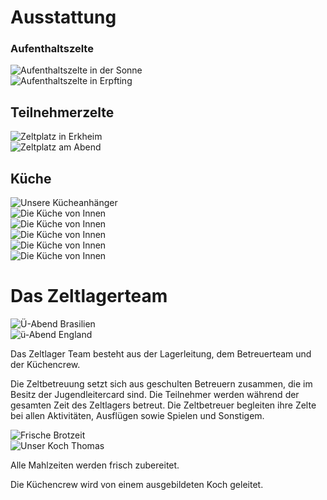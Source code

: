 # Ausstattung

### Aufenthaltszelte

<div class="row">
	<div class="col">
		<img src="/static/img/ausstattung/AufenthaltszelteSonne.jpg" alt="Aufenthaltszelte in der Sonne" class="responsive-image">
	</div>
	<div class="col">
		<img src="/static/img/ausstattung/AufenthaltszelteErpfting.jpg" alt="Aufenthaltszelte in Erpfting" class="responsive-image">
	</div>
</div>

## Teilnehmerzelte

<div class="row">
	<div class="col">
		<img src="/static/img/ausstattung/ZelteErkheim.jpeg" alt="Zeltplatz in Erkheim" class="responsive-image">
	</div>
	<div class="col">
		<img src="/static/img/ausstattung/ZelteAbends.jpeg" alt="Zeltplatz am Abend" class="responsive-image">
	</div>
</div>

## Küche

<div class="row">
	<div class="col">
		<img src="/static/img/ausstattung/KuecheAußen.jpeg" alt="Unsere Kücheanhänger" class="responsive-image">
	</div>
	<div class="col">
		<img src="/static/img/ausstattung/KuecheInnen.jpeg" alt="Die Küche von Innen" class="responsive-image">
	</div>
	<div class="col">
		<img src="/static/img/ausstattung/Kueche1.jpg" alt="Die Küche von Innen" class="responsive-image">
	</div>
	<div class="col">
		<img src="/static/img/ausstattung/Kueche2.jpg" alt="Die Küche von Innen" class="responsive-image">
	</div>
	<div class="col">
		<img src="/static/img/ausstattung/Kueche3.jpg" alt="Die Küche von Innen" class="responsive-image">
	</div>
	<div class="col">
		<img src="/static/img/ausstattung/Kueche4.jpg" alt="Die Küche von Innen" class="responsive-image">
	</div>
</div>

<a name="team">

# Das Zeltlagerteam
</a>

<div class="row">
	<div class="col">
		<img src="/static/img/team/TeamBrasilien.jpg" alt="Ü-Abend Brasilien" class="responsive-image">
	</div>
	<div class="col">
		<img src="/static/img/team/TeamKellner.jpg" alt="ü-Abend England" class="responsive-image">
	</div>
</div>

Das Zeltlager Team besteht aus der Lagerleitung, dem Betreuerteam und der Küchencrew.

Die Zeltbetreuung setzt sich aus geschulten Betreuern zusammen, die im Besitz der Jugendleitercard sind. Die Teilnehmer werden während der gesamten Zeit des Zeltlagers betreut. Die Zeltbetreuer begleiten ihre Zelte bei allen Aktivitäten, Ausflügen sowie Spielen und Sonstigem.

<div class="row">
	<div class="col">
		<img src="/static/img/team/EssenBrotzeit.jpg" alt="Frische Brotzeit" class="responsive-image">
	</div>
	<div class="col">
		<img src="/static/img/team/TeamThomas.jpg" alt="Unser Koch Thomas" class="responsive-image">
	</div>
</div>

Alle Mahlzeiten werden frisch zubereitet.

Die Küchencrew wird von einem ausgebildeten Koch geleitet.
